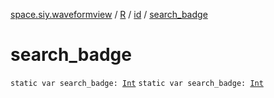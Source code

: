 [space.siy.waveformview](../../index.md) / [R](../index.md) / [id](index.md) / [search_badge](./search_badge.md)

# search_badge

`static var search_badge: `[`Int`](https://kotlinlang.org/api/latest/jvm/stdlib/kotlin/-int/index.html)
`static var search_badge: `[`Int`](https://kotlinlang.org/api/latest/jvm/stdlib/kotlin/-int/index.html)